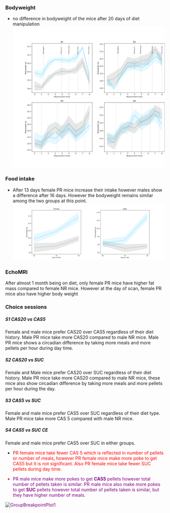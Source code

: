 ### Bodyweight
* no difference in bodyweight of the mice after 20 days of diet manipulation
![bodyweight](https://github.com/Htbibalan/FEDPROFERENCE/blob/main/plots/bodyweight.png)
### Food intake
* After 13 days female PR mice increase their intake however males show a difference after 16 days. However the bodyweight remains similar among the two groups at this point.
![foodintake](https://github.com/Htbibalan/FEDPROFERENCE/blob/main/plots/foodintake.png)
### EchoMRI
After almost 1 month being on diet, only female PR mice have higher fat mass compared to female NR mice. However at the day of scan, female PR mice also have higher body weight

### Choice sessions
##### S1 CAS20 vs CAS5
Female and male mice prefer CAS20 over CAS5 regardless of their diet history.
Male PR mice take more CAS20 compared to  male NR mice.
Male PR mice shows a circadian difference by taking more meals and more pellets per hour during day time.

##### S2 CAS20 vs SUC
Female and Male mice prefer CAS20 over SUC regardless of their diet history.
Male PR mice take more CAS20 compared to male NR mice, these mice also show circadian difference by taking more meals and more pellets per hour during the day.

##### S3 CAS5 vs SUC
Female and male mice prefer CAS5 over SUC regardless of their diet type.
Male PR mice take more CAS 5 compared with male NR mice.

##### S4 CAS5 vs SUC CE
Female and male mice prefer CAS5 over SUC in either groups.
* <font color = "red"> PR female mice take fewer CAS 5 which is reflected in number of pellets or number of meals, however PR female mice make more poke to get CAS5 but it is not significant. Also PR female mice take fewer SUC pellets during day time.

* <font color = "purple">  PR male mice make more pokes to get **CAS5** pellets however total number of pellets taken is similar. PR male mice also make more pokes to get **SUC** pellets however total number of pellets taken is similar, but they have higher number of meals.





![GroupBreakpointPlot1](https://github.com/Htbibalan/FEDPROFERENCE/blob/main/plots/GroupBreakpointPlot1.png)


